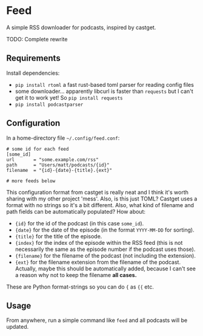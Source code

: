 Feed
====

A simple RSS downloader for podcasts, inspired by castget.

TODO: Complete rewrite

Requirements
------------

Install dependencies:

* `pip install rtoml`
  a fast rust-based toml parser for reading config files
* some downloader... apparently libcurl is faster than `requests` but I can't
  get it to work yet! So `pip install requests`
* `pip install podcastparser`

Configuration
-------------

In a home-directory file `~/.config/feed.conf`:

```
# some id for each feed
[some_id]
url       = "some.example.com/rss"
path      = "Users/matt/podcasts/{id}"
filename  = "{id}-{date}-{title}.{ext}"

# more feeds below
```

This configuration format from castget is really neat and I think it's worth
sharing with my other project 'mess'. Also, is this just TOML? Castget uses
a format with no strings so it's a bit different. Also, what kind of filename
and path fields can be automatically populated? How about:

* `{id}` for the id of the podcast (in this case `some_id`).
* `{date}` for the date of the episode (in the format `YYYY-MM-DD` for
  sorting).
* `{title}` for the title of the episode.
* `{index}` for the index of the episode within the RSS feed (this is not
  necessarily the same as the episode number if the podcast uses those).
* `{filename}` for the filename of the podcast (not including the extension).
* `{ext}` for the filename extension from the filename of the podcast.
  Actually, maybe this should be automatically added, because I can't see a
  reason why not to keep the filename **all cases.**

These are Python format-strings so you can do `{` as `{{` etc.

Usage
-----

From anywhere, run a simple command like `feed` and all podcasts will be
updated.
